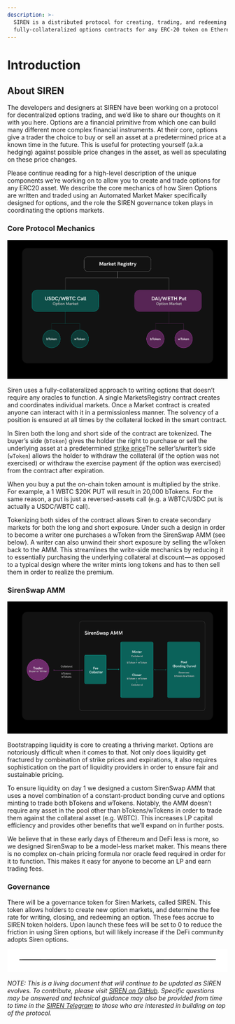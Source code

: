 ```yaml
---
description: >-
  SIREN is a distributed protocol for creating, trading, and redeeming
  fully-collateralized options contracts for any ERC-20 token on Ethereum.
---
```


# Introduction

## About SIREN

The developers and designers at SIREN have been working on a protocol for decentralized options trading, and we’d like to share our thoughts on it with you here. Options are a financial primitive from which one can build many different more complex financial instruments. At their core, options give a trader the choice to buy or sell an asset at a predetermined price at a known time in the future. This is useful for protecting yourself \(a.k.a hedging\) against possible price changes in the asset, as well as speculating on these price changes.

Please continue reading for a high-level description of the unique components we’re working on to allow you to create and trade options for any ERC20 asset. We describe the core mechanics of how Siren Options are written and traded using an Automated Market Maker specifically designed for options, and the role the SIREN governance token plays in coordinating the options markets.

### Core Protocol Mechanics

![SIREN Core Protocol Mechanics](.gitbook/assets/core-mechanics.png)

Siren uses a fully-collateralized approach to writing options that doesn’t require any oracles to function. A single MarketsRegistry contract creates and coordinates individual markets. Once a Market contract is created anyone can interact with it in a permissionless manner. The solvency of a position is ensured at all times by the collateral locked in the smart contract.

In Siren both the long and short side of the contract are tokenized. The buyer’s side \(`bToken`\) gives the holder the right to purchase or sell the underlying asset at a predetermined [strike price](https://www.investopedia.com/terms/s/strikeprice.asp)The seller’s/writer’s side \(`wToken`\) allows the holder to withdraw the collateral \(if the option was not exercised\) or withdraw the exercise payment \(if the option was exercised\) from the contract after expiration.

When you buy a put the on-chain token amount is multiplied by the strike. For example, a 1 WBTC $20K PUT will result in 20,000 bTokens. For the same reason, a put is just a reversed-assets call \(e.g. a WBTC/USDC put is actually a USDC/WBTC call\).​

Tokenizing both sides of the contract allows Siren to create secondary markets for both the long and short exposure. Under such a design in order to become a writer one purchases a wToken from the SirenSwap AMM \(see below\). A writer can also unwind their short exposure by selling the wToken back to the AMM. This streamlines the write-side mechanics by reducing it to essentially purchasing the underlying collateral at discount — as opposed to a typical design where the writer mints long tokens and has to then sell them in order to realize the premium.

### SirenSwap AMM

![SIREN&apos;s SirenSwap Automated Market Maker](.gitbook/assets/automated-market-maker.png)

Bootstrapping liquidity is core to creating a thriving market. Options are notoriously difficult when it comes to that. Not only does liquidity get fractured by combination of strike prices and expirations, it also requires sophistication on the part of liquidity providers in order to ensure fair and sustainable pricing.

To ensure liquidity on day 1 we designed a custom SirenSwap AMM that uses a novel combination of a constant-product bonding curve and options minting to trade both bTokens and wTokens. Notably, the AMM doesn’t require any asset in the pool other than bTokens/wTokens in order to trade them against the collateral asset \(e.g. WBTC\). This increases LP capital efficiency and provides other benefits that we’ll expand on in further posts.

We believe that in these early days of Ethereum and DeFi less is more, so we designed SirenSwap to be a model-less market maker. This means there is no complex on-chain pricing formula nor oracle feed required in order for it to function. This makes it easy for anyone to become an LP and earn trading fees.

### Governance

There will be a governance token for Siren Markets, called SIREN. This token allows holders to create new option markets, and determine the fee rate for writing, closing, and redeeming an option. These fees accrue to SIREN token holders. Upon launch these fees will be set to 0 to reduce the friction in using Siren options, but will likely increase if the DeFi community adopts Siren options.

![](.gitbook/assets/image.png)

_NOTE: This is a living document that will continue to be updated as SIREN evolves. To contribute, please visit_ [_SIREN on GitHub_](https://github.com/sirenmarkets/core)_. Specific questions may be answered and technical guidance may also be provided from time to time in the_ [_SIREN Telegram_](https://t.me/sirenmarkets) _to those who are interested in building on top of the protocol._

